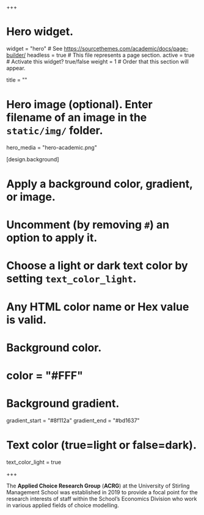 +++
# Hero widget.
widget = "hero"  # See https://sourcethemes.com/academic/docs/page-builder/
headless = true  # This file represents a page section.
active = true  # Activate this widget? true/false
weight = 1  # Order that this section will appear.

title = ""

# Hero image (optional). Enter filename of an image in the `static/img/` folder.
hero_media = "hero-academic.png"

[design.background]
  # Apply a background color, gradient, or image.
  #   Uncomment (by removing `#`) an option to apply it.
  #   Choose a light or dark text color by setting `text_color_light`.
  #   Any HTML color name or Hex value is valid.

  # Background color.
  # color = "#FFF"
  
  # Background gradient.
  gradient_start =  "#8f112a"
  gradient_end = "#bd1637"
  

  # Text color (true=light or false=dark).
  text_color_light = true

+++


The **Applied Choice Research Group** (**ACRG**) at the University of Stirling Management School was established in 2019 to provide a focal point for the research interests of staff within the School’s Economics Division who work in various applied fields of choice modelling.
